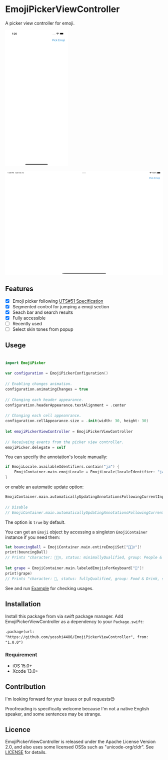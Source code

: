 # EmojiPickerViewController

A picker view controller for emoji.

![iPhone Example](./samplegif_iphone.gif)

![iPad Example](./samplegif_ipad.gif)

## Features

-   [x] Emoji picker following [UTS#51 Specification](https://unicode.org/reports/tr51/)
-   [x] Segmented control for jumping a emoji section
-   [x] Seach bar and search results
-   [x] Fully accessible
-   [ ] Recently used
-   [ ] Select skin tones from popup

## Usege

```swift

import EmojiPicker

var configuration = EmojiPickerConfiguration()

// Enabling changes animation.
configuration.animatingChanges = true

// Changing each header appearance.
configuration.headerAppearance.textAlignment = .center

// Changing each cell appeanrance.
configuration.cellAppearance.size = .init(width: 30, height: 30)

let emojiPickerViewController = EmojiPickerViewController

// Receiveing events from the picker view controller.
emojiPicker.delegate = self

```

You can specify the annotation's locale manually:

```swift
if EmojiLocale.availableIdentifiers.contain("ja") {
    EmojiContainer.main.emojiLocale = EmojiLocale(localeIdentifier: "ja")!
}
```

or enable an automatic update option:

```swift
EmojiContainer.main.automaticallyUpdatingAnnotationsFollowingCurrentInputModeChange = true

// Disable
// EmojiContainer.main.automaticallyUpdatingAnnotationsFollowingCurrentInputModeChange = false
```

The option is `true` by default.

You can get an `Emoji` object by accessing a singleton `EmojiContainer` instance if you need them:

```swift
let bouncingBall = EmojiContainer.main.entireEmojiSet["⛹🏿‍♀"]!
print(bouncingBall)
// Prints "character: ⛹🏿‍♀, status: minimallyQualified, group: People & Body, subgroup: person-sport, cldrOrder: 2360, annotation: ball | dark skin tone | woman | woman bouncing ball, textToSpeach: woman bouncing ball: dark skin tone"

let grape = EmojiContainer.main.labeledEmojisForKeyboard["🍇"]!
print(grape)
// Prints "character: 🍇, status: fullyQualified, group: Food & Drink, subgroup: food-fruit, cldrOrder: 3323, annotation: fruit | grape | grapes, textToSpeach: grapes"
```

See and run [Example](./Example/) for checking usages.

## Installation

Install this package from via swift package manager. Add EmojiPickerViewController as a dependency to your `Package.swift`:

`.package(url: "https://github.com/yosshi4486/EmojiPickerViewController", from: "1.0.0")`

### Requirement

-   iOS 15.0+
-   Xcode 13.0+

## Contribution

I'm looking forward for your issues or pull requests😊

Proofreading is specifically welcome because I'm not a native English speaker, and some sentences may be strange.

## Licence

EmojiPickerViewController is released under the Apache License Version 2.0, and also uses some licensed OSSs such as "unicode-org/cldr". See [LICENSE](./LICENSE) for details.
